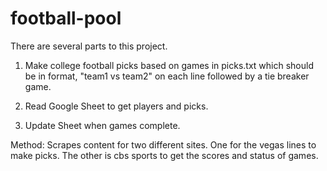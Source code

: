 # football-pool
There are several parts to this project.

1. Make college football picks based on games in picks.txt which should be in format, 
  "team1 vs team2" on each line followed by a tie breaker game.
  
2. Read Google Sheet to get players and picks.

3. Update Sheet when games complete.

Method: Scrapes content for two different sites. One for the vegas lines to make picks. The other
  is cbs sports to get the scores and status of games.
